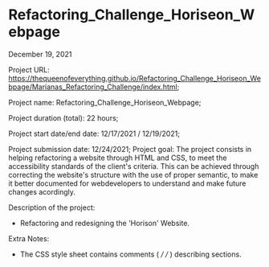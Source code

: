 # Refactoring_Challenge_Horiseon_Webpage

December 19,  2021

Project URL: https://thequeenofeverything.github.io/Refactoring_Challenge_Horiseon_Webpage/Marianas_Refactoring_Challenge/index.html;


Project name: Refactoring_Challenge_Horiseon_Webpage;


Project duration (total): 22 hours;


Project start date/end date: 12/17/2021 / 12/19/2021;


Project submission date: 12/24/2021;
Project goal: The project consists in helping refactoring a website through HTML and CSS, to meet the accessibility standards of the client's criteria. This can be achieved through correcting the website's structure with the use of proper semantic, to make it better documented for webdevelopers to understand and make future changes acordingly.

Description of the project:
- Refactoring and redesigning the 'Horison' Website. 


Extra Notes:
- The CSS style sheet contains comments ( */ /* ) describing sections.

